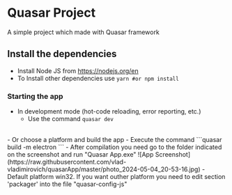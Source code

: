 # Quasar Project

A simple project which made with Quasar framework

## Install the dependencies
- Install Node JS from https://nodejs.org/en
- To Install other dependencies use ```yarn #or npm install ```

### Starting the app 
- In development mode (hot-code reloading, error reporting, etc.)
    - Use the command ```quasar dev ```<br/>
<br/>
- Or choose a platform and build the app
    - Execute the command  ```quasar build -m electron ```
    - After compilation you need go to the folder indicated on the screenshot and run "Quasar App.exe"
    ![App Screenshot](https://raw.githubusercontent.com/vlad-vladimirovich/quasarApp/master/photo_2024-05-04_20-53-16.jpg)
    - Default platform win32. If you want outher platform you need to edit section 'packager' into the file "quasar-config-js"
